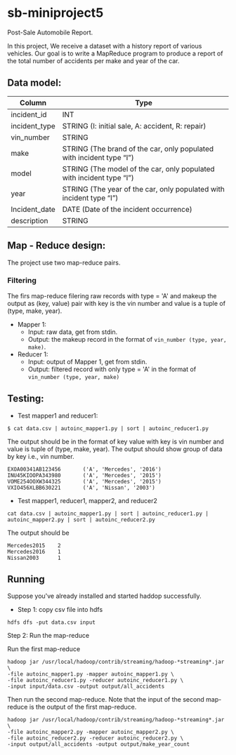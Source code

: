 # sb-miniproject5
Post-Sale Automobile Report.

In this project, We receive a dataset with a history report of various vehicles. Our goal is to
write a MapReduce program to produce a report of the total number of accidents per make and
year of the car.

## Data model:

Column | Type
-------|------
incident_id | INT
incident_type | STRING (I: initial sale, A: accident, R: repair)
vin_number | STRING
make | STRING (The brand of the car, only populated with incident type “I”)
model | STRING (The model of the car, only populated with incident type “I”)
year | STRING (The year of the car, only populated with incident type “I”)
Incident_date | DATE (Date of the incident occurrence)
description | STRING

## Map - Reduce design:
The project use two map-reduce pairs. 
### Filtering
The firs map-reduce filering raw records with type = 'A' and makeup the output as (key, value) pair with key is the vin number and value is a tuple of (type, make, year).
* Mapper 1:
  * Input: raw data, get from stdin.
  * Output: the makeup record in the format of `vin_number (type, year, make)`.
* Reducer 1:
  * Input: output of Mapper 1, get from stdin.
  * Output: filtered record with only type = 'A' in the format of `vin_number (type, year, make)`

## Testing:
* Test mapper1 and reducer1:

`$ cat data.csv | autoinc_mapper1.py | sort | autoinc_reducer1.py`

The output should be in the format of key value with key is vin number and value is tuple of (type, make, year).
The output should show group of data by key i.e., vin number.
```
EXOA00341AB123456       ('A', 'Mercedes', '2016')
INU45KIOOPA343980       ('A', 'Mercedes', '2015')
VOME254OOXW344325       ('A', 'Mercedes', '2015')
VXIO456XLBB630221       ('A', 'Nissan', '2003')
```
* Test mapper1, reducer1, mapper2, and reducer2

`cat data.csv | autoinc_mapper1.py | sort | autoinc_reducer1.py | autoinc_mapper2.py | sort | autoinc_reducer2.py`

The output should be
```
Mercedes2015    2
Mercedes2016    1
Nissan2003      1
```

## Running
Suppose you've already installed and started haddop successfully.

* Step 1: copy csv file into hdfs
```
hdfs dfs -put data.csv input
```
Step 2: Run the map-reduce

Run the first map-reduce
```
hadoop jar /usr/local/hadoop/contrib/streaming/hadoop-*streaming*.jar \
-file autoinc_mapper1.py -mapper autoinc_mapper1.py \
-file autoinc_reducer1.py -reducer autoinc_reducer1.py \
-input input/data.csv -output output/all_accidents
```

Then run the second map-reduce. Note that the input of the second map-reduce is the output of the first map-reduce.
```
hadoop jar /usr/local/hadoop/contrib/streaming/hadoop-*streaming*.jar \
-file autoinc_mapper2.py -mapper autoinc_mapper2.py \
-file autoinc_reducer2.py -reducer autoinc_reducer2.py \
-input output/all_accidents -output output/make_year_count
```
